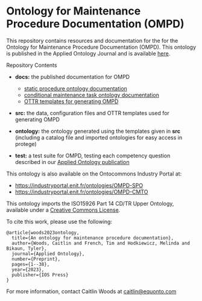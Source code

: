 # Ontology for Maintenance Procedure Documentation (OMPD)

This repository contains resources and documentation for the for the Ontology for Maintenance Procedure Documentation (OMPD). This ontology is published in the Applied Ontology Journal and is available [here](https://content.iospress.com/articles/applied-ontology/ao230279).

Repository Contents

- **docs:** the published documentation for OMPD
    - [static procedure ontology documentation](https://spec.equonto.org/ontology/maintenance-procedure/static-procedure-ontology)
    - [conditional maintenance task ontology documentation](https://spec.equonto.org/ontology/maintenance-procedure/conditional-maintenance-task-ontology)
    - [OTTR templates for generating OMPD](https://spec.equonto.org/template/maintenance-procedure/)
  
- **src:** the data, configuration files and OTTR templates used for generating OMPD
- **ontology:** the ontology generated using the templates given in **src** (including a catalog file and imported ontologies for easy access in protege)
- **test:** a test suite for OMPD, testing each competency question described in our [Applied Ontology publication](https://content.iospress.com/articles/applied-ontology/ao230279)

This ontology is also available on the Ontocommons Industry Portal at:
- https://industryportal.enit.fr/ontologies/OMPD-SPO
- https://industryportal.enit.fr/ontologies/OMPD-CMTO

This ontology imports the ISO15926 Part 14 CD/TR Upper Ontology, available under a [Creative Commons License](https://creativecommons.org/licenses/by-sa/4.0/). 

To cite this work, please use the following:

```
@article{woods2023ontology,
  title={An ontology for maintenance procedure documentation},
  author={Woods, Caitlin and French, Tim and Hodkiewicz, Melinda and Bikaun, Tyler},
  journal={Applied Ontology},
  number={Preprint},
  pages={1--38},
  year={2023},
  publisher={IOS Press}
}
```

For more information, contact Caitlin Woods at caitlin@equonto.com
